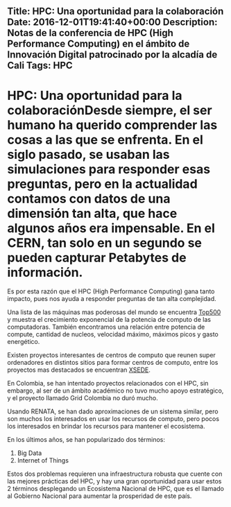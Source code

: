 Title: HPC: Una oportunidad para la colaboración
Date: 2016-12-01T19:41:40+00:00
Description: Notas de la conferencia de HPC (High Performance Computing) en el ámbito de Innovación Digital patrocinado por la alcadía de Cali
Tags: HPC
---
# HPC: Una oportunidad para la colaboraciónDesde siempre, el ser humano ha querido comprender las cosas a las que se enfrenta. En el siglo pasado, se usaban las simulaciones para responder esas preguntas, pero en la actualidad contamos con datos de una dimensión tan alta, que hace algunos años era impensable. En el CERN, tan solo en un segundo se pueden capturar Petabytes de información.

Es por esta razón que el HPC (High Performance Computing) gana tanto impacto, pues nos ayuda a responder preguntas de tan alta complejidad.

Una lista de las máquinas mas poderosas del mundo se encuentra  [Top500](https://www.top500.org/) y muestra el crecimiento exponencial de la potencia de computo de las computadoras. También encontramos una relación entre potencia de compute, cantidad de nucleos, velocidad máximo, máximos picos y gasto energético.

Existen proyectos interesantes de centros de computo que reunen super ordenadores en distintos sitios para formar centros de computo, entre los proyectos mas destacados se encuentran  [XSEDE](https://www.xsede.org/).

En Colombia, se han intentado proyectos relacionados con el HPC, sin embargo, al ser de un ámbito académico no tuvo mucho apoyo estratégico, y el proyecto llamado Grid Colombia no duró mucho.

Usando RENATA, se han dado aproximaciones de un sistema similar, pero son muchos los interesados en usar los recursos de computo, pero pocos los interesados en brindar los recursos para mantener el ecosistema.

En los últimos años, se han popularizado dos términos: 

1. Big Data 
1. Internet of Things

Estos dos problemas requieren una infraestructura robusta que cuente con las mejores prácticas del HPC, y hay una gran oportunidad para usar estos 2 términos desplegando un Ecosistema Nacional de HPC, que es el llamado al Gobierno Nacional para aumentar la prosperidad de este país.
